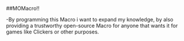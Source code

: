 ##MOMacro!!

-By programming this Macro i want to expand my knowledge, by also providing a trustworthy open-source Macro for anyone that wants it for games like Clickers or other purposes. 
